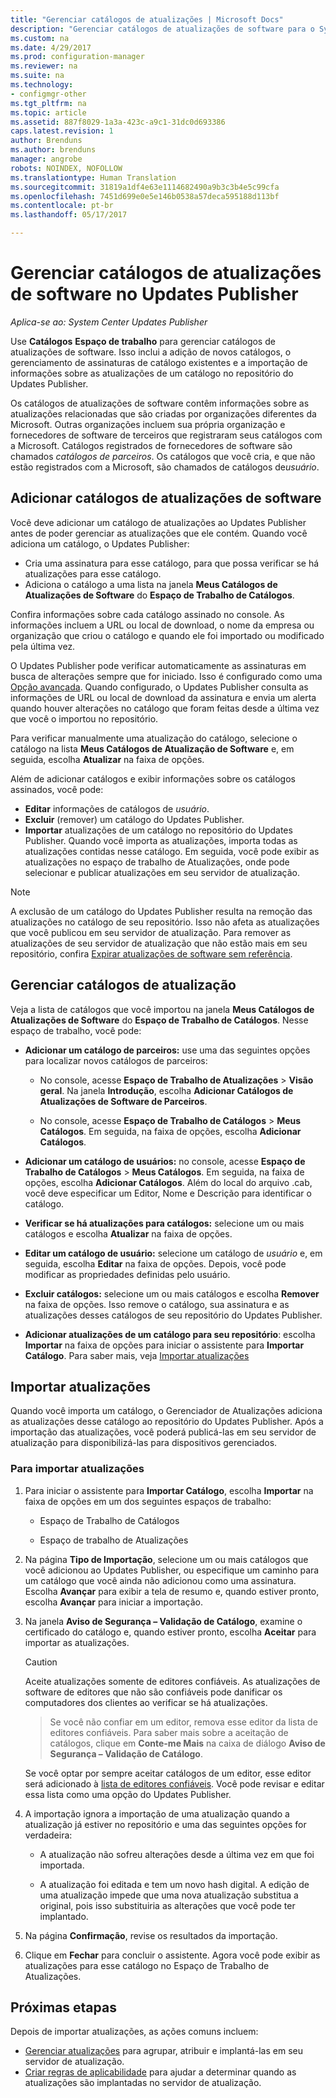 ```yaml
---
title: "Gerenciar catálogos de atualizações | Microsoft Docs"
description: "Gerenciar catálogos de atualizações de software para o System Center Updates Publisher"
ms.custom: na
ms.date: 4/29/2017
ms.prod: configuration-manager
ms.reviewer: na
ms.suite: na
ms.technology:
- configmgr-other
ms.tgt_pltfrm: na
ms.topic: article
ms.assetid: 887f8029-1a3a-423c-a9c1-31dc0d693386
caps.latest.revision: 1
author: Brenduns
ms.author: brenduns
manager: angrobe
robots: NOINDEX, NOFOLLOW
ms.translationtype: Human Translation
ms.sourcegitcommit: 31819a1df4e63e1114682490a9b3c3b4e5c99cfa
ms.openlocfilehash: 7451d699e0e5e146b0538a57deca595188d113bf
ms.contentlocale: pt-br
ms.lasthandoff: 05/17/2017

---
```

# <a name="manage-software-update-catalogs-in-updates-publisher"></a>Gerenciar catálogos de atualizações de software no Updates Publisher

*Aplica-se ao: System Center Updates Publisher*

Use **Catálogos** **Espaço de trabalho** para gerenciar catálogos de atualizações de software. Isso inclui a adição de novos catálogos, o gerenciamento de assinaturas de catálogo existentes e a importação de informações sobre as atualizações de um catálogo no repositório do Updates Publisher.

Os catálogos de atualizações de software contêm informações sobre as atualizações relacionadas que são criadas por organizações diferentes da Microsoft. Outras organizações incluem sua própria organização e fornecedores de software de terceiros que registraram seus catálogos com a Microsoft. Catálogos registrados de fornecedores de software são chamados *catálogos de parceiros*. Os catálogos que você cria, e que não estão registrados com a Microsoft, são chamados de catálogos de*usuário*.

## <a name="add-software-update-catalogs"></a>Adicionar catálogos de atualizações de software
Você deve adicionar um catálogo de atualizações ao Updates Publisher antes de poder gerenciar as atualizações que ele contém. Quando você adiciona um catálogo, o Updates Publisher:
-   Cria uma assinatura para esse catálogo, para que possa verificar se há atualizações para esse catálogo.
-   Adiciona o catálogo a uma lista na janela **Meus Catálogos de Atualizações de Software** do **Espaço de Trabalho de Catálogos**.  

Confira informações sobre cada catálogo assinado no console. As informações incluem a URL ou local de download, o nome da empresa ou organização que criou o catálogo e quando ele foi importado ou modificado pela última vez.

O Updates Publisher pode verificar automaticamente as assinaturas em busca de alterações sempre que for iniciado. Isso é configurado como uma [Opção avançada](/sccm/sum/tools/updates-publisher-options#advanced). Quando configurado, o Updates Publisher consulta as informações de URL ou local de download da assinatura e envia um alerta quando houver alterações no catálogo que foram feitas desde a última vez que você o importou no repositório.

Para verificar manualmente uma atualização do catálogo, selecione o catálogo na lista **Meus Catálogos de Atualização de Software** e, em seguida, escolha **Atualizar** na faixa de opções.

Além de adicionar catálogos e exibir informações sobre os catálogos assinados, você pode:
-  **Editar** informações de catálogos de *usuário*.
-  **Excluir** (remover) um catálogo do Updates Publisher.
-  **Importar** atualizações de um catálogo no repositório do Updates Publisher. Quando você importa as atualizações, importa todas as atualizações contidas nesse catálogo. Em seguida, você pode exibir as atualizações no espaço de trabalho de Atualizações, onde pode selecionar e publicar atualizações em seu servidor de atualização.

> [!NOTE]   
> A exclusão de um catálogo do Updates Publisher resulta na remoção das atualizações no catálogo de seu repositório. Isso não afeta as atualizações que você publicou em seu servidor de atualização. Para remover as atualizações de seu servidor de atualização que não estão mais em seu repositório, confira [Expirar atualizações de software sem referência](/sccm/sum/tools/updates-publisher-options#expire-unreferenced-software-updates).

## <a name="manage-update-catalogs"></a>Gerenciar catálogos de atualização
Veja a lista de catálogos que você importou na janela **Meus Catálogos de Atualizações de Software** do **Espaço de Trabalho de Catálogos**. Nesse espaço de trabalho, você pode:

-   **Adicionar um catálogo de parceiros:** use uma das seguintes opções para localizar novos catálogos de parceiros:

    -   No console, acesse **Espaço de Trabalho de Atualizações** > **Visão geral**. Na janela **Introdução**, escolha **Adicionar Catálogos de Atualizações de Software de Parceiros**.

    -   No console, acesse **Espaço de Trabalho de Catálogos** > **Meus Catálogos**. Em seguida, na faixa de opções, escolha **Adicionar Catálogos**.

-   **Adicionar um catálogo de usuários:** no console, acesse **Espaço de Trabalho de Catálogos** > **Meus Catálogos**. Em seguida, na faixa de opções, escolha **Adicionar Catálogos**. Além do local do arquivo .cab, você deve especificar um Editor, Nome e Descrição para identificar o catálogo.


-   **Verificar se há atualizações para catálogos:** selecione um ou mais catálogos e escolha **Atualizar** na faixa de opções.

-   **Editar um catálogo de usuário:** selecione um catálogo de *usuário* e, em seguida, escolha **Editar** na faixa de opções. Depois, você pode modificar as propriedades definidas pelo usuário.

-   **Excluir catálogos:** selecione um ou mais catálogos e escolha **Remover** na faixa de opções. Isso remove o catálogo, sua assinatura e as atualizações desses catálogos de seu repositório do Updates Publisher.

-   **Adicionar atualizações de um catálogo para seu repositório**: escolha **Importar** na faixa de opções para iniciar o assistente para **Importar Catálogo**. Para saber mais, veja [Importar atualizações](#import-updates)

## <a name="import-updates"></a>Importar atualizações
Quando você importa um catálogo, o Gerenciador de Atualizações adiciona as atualizações desse catálogo ao repositório do Updates Publisher. Após a importação das atualizações, você poderá publicá-las em seu servidor de atualização para disponibilizá-las para dispositivos gerenciados.

### <a name="to-import-updates"></a>Para importar atualizações
1.  Para iniciar o assistente para **Importar Catálogo**, escolha **Importar** na faixa de opções em um dos seguintes espaços de trabalho:

    -   Espaço de Trabalho de Catálogos

    -   Espaço de trabalho de Atualizações

2.  Na página **Tipo de Importação**, selecione um ou mais catálogos que você adicionou ao Updates Publisher, ou especifique um caminho para um catálogo que você ainda não adicionou como uma assinatura. Escolha **Avançar** para exibir a tela de resumo e, quando estiver pronto, escolha **Avançar** para iniciar a importação.

3.  Na janela **Aviso de Segurança – Validação de Catálogo**, examine o certificado do catálogo e, quando estiver pronto, escolha **Aceitar** para importar as atualizações.

    > [!CAUTION]    
    > Aceite atualizações somente de editores confiáveis. As atualizações de software de editores que não são confiáveis pode danificar os computadores dos clientes ao verificar se há atualizações.

    >  Se você não confiar em um editor, remova esse editor da lista de editores confiáveis. Para saber mais sobre a aceitação de catálogos, clique em **Conte-me Mais** na caixa de diálogo **Aviso de Segurança – Validação de Catálogo**.

    Se você optar por sempre aceitar catálogos de um editor, esse editor será adicionado à [lista de editores confiáveis](/sccm/sum/tools/updates-publisher-options#trusted-publishers). Você pode revisar e editar essa lista como uma opção do Updates Publisher.

4.  A importação ignora a importação de uma atualização quando a atualização já estiver no repositório e uma das seguintes opções for verdadeira:

    -   A atualização não sofreu alterações desde a última vez em que foi importada.

    -   A atualização foi editada e tem um novo hash digital. A edição de uma atualização impede que uma nova atualização substitua a original, pois isso substituiria as alterações que você pode ter implantado.

5.  Na página **Confirmação**, revise os resultados da importação.

6.  Clique em **Fechar** para concluir o assistente. Agora você pode exibir as atualizações para esse catálogo no Espaço de Trabalho de Atualizações.

## <a name="next-steps"></a>Próximas etapas
Depois de importar atualizações, as ações comuns incluem:
-   [Gerenciar atualizações](/sccm/sum/tools/manage-updates-with-updates-publisher) para agrupar, atribuir e implantá-las em seu servidor de atualização.
-   [Criar regras de aplicabilidade](/sccm/sum/tools/updates-publisher-applicability-rules) para ajudar a determinar quando as atualizações são implantadas no servidor de atualização.

